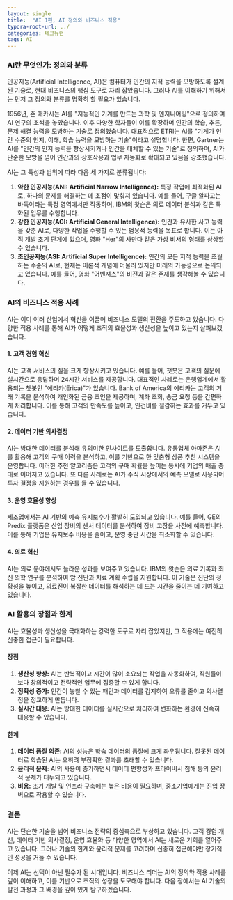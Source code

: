 ```yaml
---
layout: single
title:  "AI 1편, AI 정의와 비즈니스 적용"
typora-root-url: ../
categories: 테크뉴런
tags: AI
---
```




### AI란 무엇인가: 정의와 분류

인공지능(Artificial Intelligence, AI)은 컴퓨터가 인간의 지적 능력을 모방하도록 설계된 기술로, 현대 비즈니스의 핵심 도구로 자리 잡았습니다. 그러나 AI를 이해하기 위해서는 먼저 그 정의와 분류를 명확히 할 필요가 있습니다.

1956년, 존 매카시는 AI를 "지능적인 기계를 만드는 과학 및 엔지니어링"으로 정의하며 AI 연구의 초석을 놓았습니다. 이후 다양한 학자들이 이를 확장하며 인간의 학습, 추론, 문제 해결 능력을 모방하는 기술로 정의했습니다. 대표적으로 ETRI는 AI를 "기계가 인간 수준의 인지, 이해, 학습 능력을 모방하는 기술"이라고 설명합니다. 한편, Gartner는 AI를 "인간의 인지 능력을 향상시키거나 인간을 대체할 수 있는 기술"로 정의하며, AI가 단순한 모방을 넘어 인간과의 상호작용과 업무 자동화로 확대되고 있음을 강조했습니다.

AI는 그 특성과 범위에 따라 다음 세 가지로 분류됩니다:

1. **약한 인공지능(ANI: Artificial Narrow Intelligence):** 특정 작업에 최적화된 AI로, 하나의 문제를 해결하는 데 초점이 맞춰져 있습니다. 예를 들어, 구글 알파고는 바둑이라는 특정 영역에서만 작동하며, IBM의 왓슨은 의료 데이터 분석과 같은 특화된 업무를 수행합니다.
2. **강한 인공지능(AGI: Artificial General Intelligence):** 인간과 유사한 사고 능력을 갖춘 AI로, 다양한 작업을 수행할 수 있는 범용적 능력을 목표로 합니다. 이는 아직 개발 초기 단계에 있으며, 영화 "Her"의 사만다 같은 가상 비서의 형태를 상상할 수 있습니다.
3. **초인공지능(ASI: Artificial Super Intelligence):** 인간의 모든 지적 능력을 초월하는 수준의 AI로, 현재는 이론적 개념에 머물러 있지만 미래의 가능성으로 논의되고 있습니다. 예를 들어, 영화 "어벤져스"의 비전과 같은 존재를 생각해볼 수 있습니다.

### AI의 비즈니스 적용 사례

AI는 이미 여러 산업에서 혁신을 이끌며 비즈니스 모델의 전환을 주도하고 있습니다. 다양한 적용 사례를 통해 AI가 어떻게 조직의 효율성과 생산성을 높이고 있는지 살펴보겠습니다.

#### 1. **고객 경험 혁신**

AI는 고객 서비스의 질을 크게 향상시키고 있습니다. 예를 들어, 챗봇은 고객의 질문에 실시간으로 응답하며 24시간 서비스를 제공합니다. 대표적인 사례로는 은행업계에서 활용되는 챗봇인 "에리카(Erica)"가 있습니다. Bank of America의 에리카는 고객의 거래 기록을 분석하여 개인화된 금융 조언을 제공하며, 계좌 조회, 송금 요청 등을 간편하게 처리합니다. 이를 통해 고객의 만족도를 높이고, 인건비를 절감하는 효과를 거두고 있습니다.

#### 2. **데이터 기반 의사결정**

AI는 방대한 데이터를 분석해 유의미한 인사이트를 도출합니다. 유통업체 아마존은 AI를 활용해 고객의 구매 이력을 분석하고, 이를 기반으로 한 맞춤형 상품 추천 시스템을 운영합니다. 이러한 추천 알고리즘은 고객의 구매 확률을 높이는 동시에 기업의 매출 증대로 이어지고 있습니다. 또 다른 사례로는 AI가 주식 시장에서의 예측 모델로 사용되어 투자 결정을 지원하는 경우를 들 수 있습니다.

#### 3. **운영 효율성 향상**

제조업에서는 AI 기반의 예측 유지보수가 활발히 도입되고 있습니다. 예를 들어, GE의 Predix 플랫폼은 산업 장비의 센서 데이터를 분석하여 장비 고장을 사전에 예측합니다. 이를 통해 기업은 유지보수 비용을 줄이고, 운영 중단 시간을 최소화할 수 있습니다.

#### 4. **의료 혁신**

AI는 의료 분야에서도 놀라운 성과를 보여주고 있습니다. IBM의 왓슨은 의료 기록과 최신 의학 연구를 분석하여 암 진단과 치료 계획 수립을 지원합니다. 이 기술은 진단의 정확성을 높이고, 의료진이 복잡한 데이터를 해석하는 데 드는 시간을 줄이는 데 기여하고 있습니다.

### AI 활용의 장점과 한계

AI는 효율성과 생산성을 극대화하는 강력한 도구로 자리 잡았지만, 그 적용에는 여전히 신중한 접근이 필요합니다.

#### **장점**

1. **생산성 향상:** AI는 반복적이고 시간이 많이 소요되는 작업을 자동화하여, 직원들이 보다 창의적이고 전략적인 업무에 집중할 수 있게 합니다.
2. **정확성 증가:** 인간이 놓칠 수 있는 패턴과 데이터를 감지하여 오류를 줄이고 의사결정을 정교하게 만듭니다.
3. **실시간 대응:** AI는 방대한 데이터를 실시간으로 처리하여 변화하는 환경에 신속히 대응할 수 있습니다.

#### **한계**

1. **데이터 품질 의존:** AI의 성능은 학습 데이터의 품질에 크게 좌우됩니다. 잘못된 데이터로 학습된 AI는 오히려 부정확한 결과를 초래할 수 있습니다.
2. **윤리적 문제:** AI의 사용이 증가하면서 데이터 편향성과 프라이버시 침해 등의 윤리적 문제가 대두되고 있습니다.
3. **비용:** 초기 개발 및 인프라 구축에는 높은 비용이 필요하며, 중소기업에게는 진입 장벽으로 작용할 수 있습니다.

### 결론

AI는 단순한 기술을 넘어 비즈니스 전략의 중심축으로 부상하고 있습니다. 고객 경험 개선, 데이터 기반 의사결정, 운영 효율화 등 다양한 영역에서 AI는 새로운 기회를 열어주고 있습니다. 그러나 기술의 한계와 윤리적 문제를 고려하며 신중히 접근해야만 장기적인 성공을 거둘 수 있습니다.

이제 AI는 선택이 아닌 필수가 된 시대입니다. 비즈니스 리더는 AI의 정의와 적용 사례를 깊이 이해하고, 이를 기반으로 조직의 성장을 도모해야 합니다. 다음 장에서는 AI 기술의 발전 과정과 그 배경을 깊이 있게 탐구하겠습니다.
